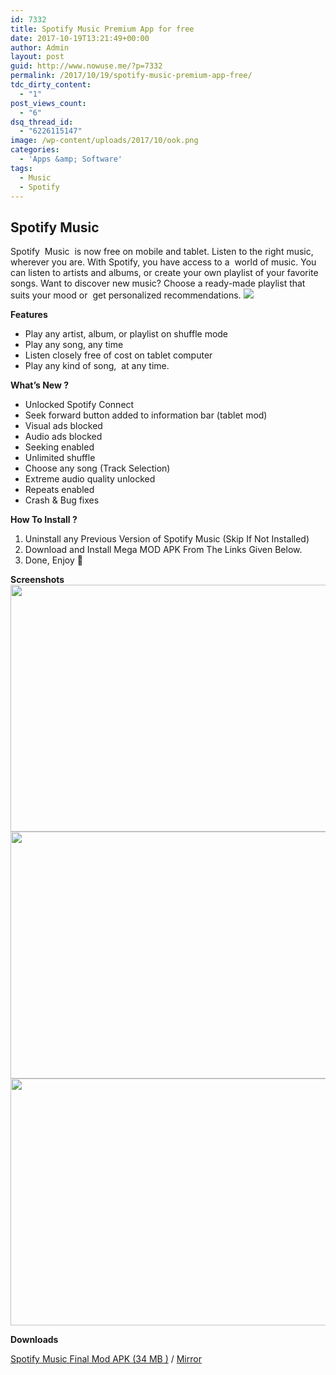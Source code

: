 ```yaml
---
id: 7332
title: Spotify Music Premium App for free
date: 2017-10-19T13:21:49+00:00
author: Admin
layout: post
guid: http://www.nowuse.me/?p=7332
permalink: /2017/10/19/spotify-music-premium-app-free/
tdc_dirty_content:
  - "1"
post_views_count:
  - "6"
dsq_thread_id:
  - "6226115147"
image: /wp-content/uploads/2017/10/ook.png
categories:
  - 'Apps &amp; Software'
tags:
  - Music
  - Spotify
---
```

<h2><strong>Spotify Music</strong></h2>
Spotify  Music  is now free on mobile and tablet. Listen to the right music, wherever you are.
With Spotify, you have access to a  world of music. You can listen to artists and albums, or create your own playlist of your favorite songs. Want to discover new music? Choose a ready-made playlist that suits your mood or  get personalized recommendations.

<img class="aligncenter" src="https://i2.wp.com/onhax.me/wp-content/uploads/2015/07/Converted_file_7aecad0a_converted.png?resize=220%2C220&amp;ssl=1" />

<b>Features</b>
<ul>
 	<li>Play any artist, album, or playlist on shuffle mode</li>
 	<li>Play any song, any time</li>
 	<li>Listen closely free of cost on tablet computer</li>
 	<li>Play any kind of song,  at any time.</li>
</ul>
<strong>What’s New ?</strong>
<ul>
 	<li>Unlocked Spotify Connect</li>
 	<li>Seek forward button added to information bar (tablet mod)</li>
 	<li>Visual ads blocked</li>
 	<li>Audio ads blocked</li>
 	<li>Seeking enabled</li>
 	<li>Unlimited shuffle</li>
 	<li>Choose any song (Track Selection)</li>
 	<li>Extreme audio quality unlocked</li>
 	<li>Repeats enabled</li>
 	<li>Crash &amp; Bug fixes</li>
</ul>
<strong>How To Install ? </strong>
<ol>
 	<li>Uninstall any Previous Version of Spotify Music (Skip If Not Installed)</li>
 	<li>Download and Install Mega MOD APK From The Links Given Below.</li>
 	<li>Done, Enjoy 🙂</li>
</ol>
<strong>Screenshots</strong>

<img class="wp-image-62782 size-full aligncenter" src="https://i0.wp.com/onhax.net/wp-content/uploads/2015/04/Converted_file_846ae075.jpg?resize=632%2C395" alt="" width="632" height="395" />

<img class="wp-image-62783 size-full aligncenter" src="https://i2.wp.com/onhax.me/wp-content/uploads/2015/04/Converted_file_8eef4b9f.jpg?resize=632%2C395&amp;ssl=1" alt="" width="632" height="395" />

<img class="wp-image-62784 size-full aligncenter" src="https://i0.wp.com/onhax.net/wp-content/uploads/2015/04/Converted_file_cf397b36.jpg?resize=632%2C395" alt="" width="632" height="395" />

<strong>Downloads</strong>

<a href="https://uplod.ws/binij50nx0wj" target="_blank" rel="noopener">Spotify Music Final Mod APK (34 MB )</a> / <a href="https://uploadocean.com/oqys1lketdn0" target="_blank" rel="noopener">Mirror</a>